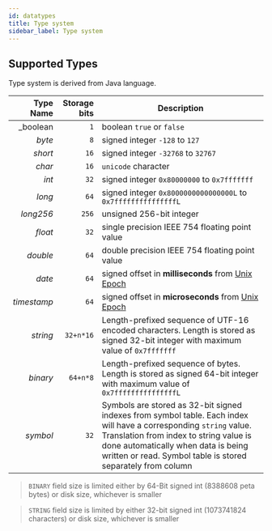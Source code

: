 ```yaml
---
id: datatypes
title: Type system
sidebar_label: Type system
---
```



## Supported Types 

Type system is derived from Java language.


| Type Name   | Storage bits | Description                     |
| ----------: | -----------: | ------------------------------- |
| _boolean    | `1`          | boolean  `true` or `false` |
| _byte_      | `8`          | signed integer  `-128` to `127` |
| _short_     | `16`         | signed integer  `-32768` to `32767` |
| _char_      | `16`         | `unicode` character |
| _int_       | `32`         | signed integer  `0x80000000` to `0x7fffffff` |
| _long_      | `64`         | signed integer  `0x8000000000000000L` to `0x7fffffffffffffffL` |
| _long256_   | `256`        | unsigned 256-bit integer |
| _float_     | `32`         | single precision IEEE 754 floating point value |
| _double_    | `64`         | double precision IEEE 754 floating point value |
| _date_      | `64`         | signed offset in **milliseconds** from [Unix Epoch](https://en.wikipedia.org/wiki/Unix_time) |
| _timestamp_ | `64`         | signed offset in **microseconds** from [Unix Epoch](https://en.wikipedia.org/wiki/Unix_time) |
| _string_    | `32+n*16`    | Length-prefixed sequence of UTF-16 encoded characters. Length is stored as signed 32-bit integer with maximum value of `0x7fffffff`|
| _binary_    | `64+n*8`     | Length-prefixed sequence of bytes. Length is stored as signed 64-bit integer with maximum value of `0x7fffffffffffffffL`|
| _symbol_    | `32`         | Symbols are stored as 32-bit signed indexes from symbol table. Each index will have a corresponding `string` value. Translation from index to string value is done automatically when data is being written or read. Symbol table is stored separately from column


> `BINARY` field size is limited either by 64-Bit signed int (8388608 peta bytes) or disk size, whichever is smaller

> `STRING` field size is limited by either 32-bit signed int (1073741824 characters) or disk size, whichever is smaller